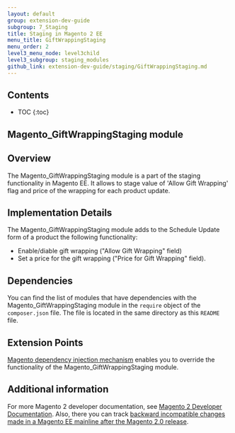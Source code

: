 ```yaml
---
layout: default
group: extension-dev-guide
subgroup: 7_Staging
title: Staging in Magento 2 EE
menu_title: GiftWrappingStaging
menu_order: 2
level3_menu_node: level3child
level3_subgroup: staging_modules
github_link: extension-dev-guide/staging/GiftWrappingStaging.md
---
```


<h2>Contents</h2>

* TOC
{:toc}

<h2>Magento_GiftWrappingStaging module</h2>

## Overview

The Magento_GiftWrappingStaging module is a part of the staging functionality in Magento EE. It allows to stage value of 'Allow Gift Wrapping' flag and price of the wrapping for each product update.

## Implementation Details

The Magento_GiftWrappingStaging module adds to the Schedule Update form of a product the following functionality:

- Enable/diable gift wrapping ("Allow Gift Wrapping" field)
- Set a price for the gift wrapping ("Price for Gift Wrapping" field).

## Dependencies

You can find the list of modules that have dependencies with the Magento_GiftWrappingStaging module in the `require` object of the `composer.json` file. The file is located in the same directory as this `README` file.

## Extension Points

[Magento dependency injection mechanism](http://devdocs.magento.com/guides/v2.0/extension-dev-guide/depend-inj.html) enables you to override the functionality of the Magento_GiftWrappingStaging module.

## Additional information

For more Magento 2 developer documentation, see [Magento 2 Developer Documentation](http://devdocs.magento.com). Also, there you can track [backward incompatible changes made in a Magento EE mainline after the Magento 2.0 release](http://devdocs.magento.com/guides/v2.0/release-notes/changes/ee_changes.html).